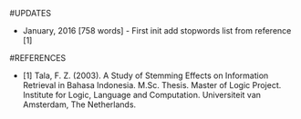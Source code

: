 #UPDATES
- January, 2016 [758 words] - First init add stopwords list from reference [1] 

#REFERENCES
- [1] Tala, F. Z. (2003). A Study of Stemming Effects on Information Retrieval in Bahasa Indonesia. M.Sc. Thesis. Master of Logic Project. Institute for Logic, Language and Computation. Universiteit van Amsterdam, The Netherlands.

